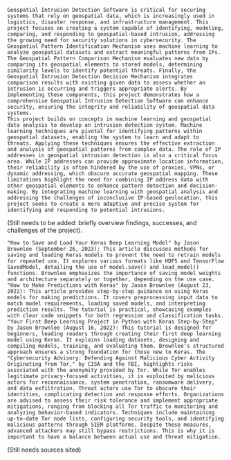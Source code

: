	Geospatial Intrusion Detection Software is critical for securing systems that rely on geospatial data, which is increasingly used in logistics, disaster response, and infrastructure management. This project focuses on creating a system capable of identifying, modeling, comparing, and responding to geospatial-based intrusion, addressing the growing need for security solutions in cybersecurity. The Geospatial Pattern Identification Mechanism uses machine learning to analyze geospatial datasets and extract meaningful patterns from IPs. The Geospatial Pattern Comparison Mechanism evaluates new data by comparing its geospatial elements to stored models, determining similarity levels to identify potential threats. Finally, the Geospatial Intrusion Detection Decision Mechanism integrates comparison results with existing given data to assess whether an intrusion is occurring and triggers appropriate alerts. By implementing these components, this project demonstrates how a comprehensive Geospatial Intrusion Detection Software can enhance security, ensuring the integrity and reliability of geospatial data systems. 
	This project builds on concepts in machine learning and geospatial data analysis to develop an intrusion detection system. Machine learning techniques are pivotal for identifying patterns within geospatial datasets, enabling the system to learn and adapt to threats. Applying these techniques ensures the effective extraction and analysis of geospatial patterns from complex data. The role of IP addresses in geospatial intrusion detection is also a critical focus area. While IP addresses can provide approximate location information, their reliability is often hindered by the use of proxies, VPNs, or dynamic addressing, which obscure accurate geospatial mapping. These limitations highlight the need for combining IP address data with other geospatial elements to enhance pattern detection and decision-making. By integrating machine learning with geospatial analysis and addressing the challenges of inconclusive IP-based geolocation, this project seeks to create a more adaptive and precise system for identifying and responding to potential intrusions.

(Still needs to be added: briefly overview findings, successes, and challenges of the project).

	"How to Save and Load Your Keras Deep Learning Model" by Jason Brownlee (September 26, 2023): This article discusses methods for saving and loading Keras models to prevent the need to retrain models for repeated use. It explores various formats like HDF5 and TensorFlow SavedModel, detailing the use of model.save() and load_model() functions. Brownlee emphasizes the importance of saving model weights and architecture separately or together, depending on the use case. "How to Make Predictions with Keras" by Jason Brownlee (August 23, 2022): This article provides step-by-step guidance on using Keras models for making predictions. It covers preprocessing input data to match model requirements, loading saved models, and interpreting prediction results. The tutorial is practical, showcasing examples with clear code snippets for both regression and classification tasks. "Your First Deep Learning Project in Python with Keras Step-by-Step" by Jason Brownlee (August 16, 2022): This tutorial is designed for beginners, leading readers through creating their first deep learning model using Keras. It explains loading datasets, designing and compiling models, training, and evaluating them. Brownlee's structured approach ensures a strong foundation for those new to Keras. The "Cybersecurity Advisory: Defending Against Malicious Cyber Activity Originating from Tor," by CISA and the FBI, highlights risks associated with the anonymity provided by Tor. While Tor enables legitimate privacy-focused activities, it is exploited by malicious actors for reconnaissance, system penetration, ransomware delivery, and data exfiltration. Threat actors use Tor to obscure their identities, complicating detection and response efforts. Organizations are advised to assess their risk tolerance and implement appropriate mitigations, ranging from blocking all Tor traffic to monitoring and analyzing behavior-based indicators. Techniques include maintaining up-to-date Tor node lists, configuring security tools, and identifying malicious patterns through SIEM platforms. Despite these measures, advanced attackers may still bypass restrictions. This is why it is important to have a balance between actual use and threat mitigation.
 
(Still needs sources sited)

